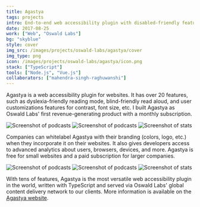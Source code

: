 ```yaml
---
title: Agastya
tags: projects
intro: End-to-end web accessibility plugin with disabled-friendly features and legibility customizations
date: 2017-08-25
work: ["Web", "Oswald Labs"]
bg: "skyblue"
style: cover
img_src: /images/projects/oswald-labs/agastya/cover
img_type: png
icon: /images/projects/oswald-labs/agastya/icon.png
stack: ["TypeScript"]
tools: ["Node.js", "Vue.js"]
collaborators: ["mahendra-singh-raghuwanshi"]
---
```


Agastya is a web accessibility plugin for websites. It has over 20 features, such as dyslexia-friendly reading mode, blind-friendly read aloud, and user customizations features for contrast, font size, etc. I built Agastya as Oswald Labs' first revenue-generating product with a monthly subscription.

<div class="three-images shadow">
  <img src="/images/projects/oswald-labs/agastya/home.png" alt="Screenshot of podcasts">
  <img src="/images/projects/oswald-labs/agastya/customize.png" alt="Screenshot of podcasts">
  <img src="/images/projects/oswald-labs/agastya/chatbot.png" alt="Screenshot of stats">
</div>

Companies can whitelabel Agastya with their branding (colors, logo, etc.) when they incorporate it on their websites. It also gives developers access to advanced analytics about users, browsers, devices, and more. Agastya is free for small websites and a paid subscription for larger companies.

<div class="three-images shadow">
  <img src="/images/projects/oswald-labs/agastya/modes.png" alt="Screenshot of podcasts">
  <img src="/images/projects/oswald-labs/agastya/settings.png" alt="Screenshot of podcasts">
  <img src="/images/projects/oswald-labs/agastya/whitelabelled.png" alt="Screenshot of stats">
</div>

With tens of features, Agastya is the most versatile web accessibility plugin in the world, written with TypeScript and served via Oswald Labs' global content delivery network to our clients. More information is available on the [Agastya website](https://oswaldlabs.com/platform/agastya/).

<div class="image"><img alt="" src="/images/projects/oswald-labs/agastya/cover.png"></div>
